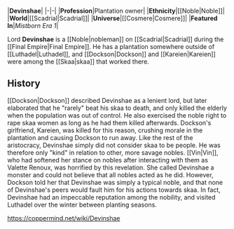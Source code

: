 |**Devinshae**|
|-|-|
|**Profession**|Plantation owner|
|**Ethnicity**|[[Noble\|Noble]]|
|**World**|[[Scadrial\|Scadrial]]|
|**Universe**|[[Cosmere\|Cosmere]]|
|**Featured In**|*Mistborn Era 1*|

Lord **Devinshae** is a [[Noble\|nobleman]] on [[Scadrial\|Scadrial]] during the [[Final Empire\|Final Empire]]. He has a plantation somewhere outside of [[Luthadel\|Luthadel]], and [[Dockson\|Dockson]] and [[Kareien\|Kareien]] were among the [[Skaa\|skaa]] that worked there.

## History
[[Dockson\|Dockson]] described Devinshae as a lenient lord, but later elaborated that he "rarely" beat his skaa to death, and only killed the elderly when the population was out of control. He also exercised the noble right to rape skaa women as long as he had them killed afterwards. Dockson's girlfriend, Kareien, was killed for this reason, crushing morale in the plantation and causing Dockson to run away. Like the rest of the aristocracy, Devinshae simply did not consider skaa to be people. He was therefore only "kind" in relation to other, more savage nobles.
[[Vin\|Vin]], who had softened her stance on nobles after interacting with them as Valette Renoux, was horrified by this revelation. She called Devinshae a monster and could not believe that all nobles acted as he did. However, Dockson told her that Devinshae was simply a typical noble, and that none of Devinshae's peers would fault him for his actions towards skaa. In fact, Devinshae had an impeccable reputation among the nobility, and visited Luthadel over the winter between planting seasons.



https://coppermind.net/wiki/Devinshae